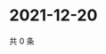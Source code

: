 # 2021-12-20

共 0 条

<!-- BEGIN WEIBO -->
<!-- 最后更新时间 Mon Dec 20 2021 00:21:50 GMT+0800 (China Standard Time) -->

<!-- END WEIBO -->
